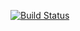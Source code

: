 [![Build Status](https://dev.azure.com/LongKelvin/AzureDevopsDemo/_apis/build/status/Build%20Project?branchName=master)](https://dev.azure.com/LongKelvin/AzureDevopsDemo/_build/latest?definitionId=9&branchName=master)
